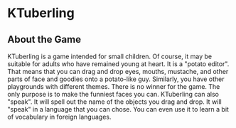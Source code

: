 # KTuberling

## About the Game
KTuberling is a game intended for small children. Of course, it may be suitable for adults who have remained young at heart.
It is a "potato editor". That means that you can drag and drop eyes, mouths, mustache, and other parts of face and goodies onto a potato-like guy. Similarly, you have other playgrounds with different themes.
There is no winner for the game. The only purpose is to make the funniest faces you can.
KTuberling can also "speak". It will spell out the name of the objects you drag and drop. It will "speak" in a language that you can chose. You can even use it to learn a bit of vocabulary in foreign languages.

